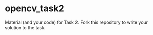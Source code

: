 opencv_task2
============

Material (and your code) for Task 2. Fork this repository to write your solution to the task.
